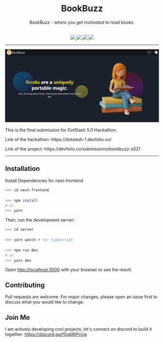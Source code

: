 <h1 align="center">BookBuzz</h1>
<h6 align="center">BookBuzz - where you get motivated to read books.</h6>

<p align="center">

<a href="https://github.com/krishnan-tech/bookbuzz/watchers">
    <img src="https://img.shields.io/github/watchers/krishnan-tech/bookbuzz?style=social">
</a>

<a href="https://github.com/krishnan-tech/bookbuzz/stars">
    <img src="https://img.shields.io/github/stars/krishnan-tech/bookbuzz?style=social">
</a>

<a href="https://github.com/krishnan-tech/bookbuzz/forks">
    <img src="https://img.shields.io/github/forks/krishnan-tech/bookbuzz?style=social">
</a>

<a href="https://github.com/krishnan-tech/bookbuzz/blob/main/LICENSE">
    <img src="https://img.shields.io/github/license/krishnan-tech/bookbuzz">
</a>

</p>

<hr />

<p align="center">
    <img src="images/bookbuzz_homepage.png" />
</p>

<p>
This is the final submission for DotSlash 5.0 Hackathon.
</p>

<p>
Link of the hackathon: https://dotslash-1.devfolio.co/
</p>

<p>
Link of the project: https://devfolio.co/submissions/bookbuzz-a521
</p>

<hr />

## Installation

Install Dependencies for next-frontend

```bash
>>> cd next-frontend

>>> npm install
# or
>>> yarn
```

Then, run the development server:

```bash
>>> cd server

>>> yarn watch # for typescript

>>> npm run dev
# or
>>> yarn dev
```

Open [http://localhost:3000](http://localhost:3000) with your browser to see the result.

## Contributing

Pull requests are welcome. For major changes, please open an issue first to discuss what you would like to change.

## Join Me

I am actively developing cool projects, let's connect on discord to build it together: https://discord.gg/fGqbRjPyUp
